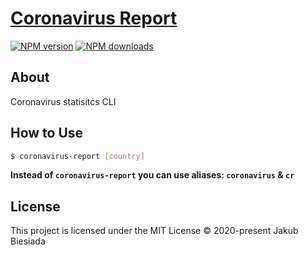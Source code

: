 # [Coronavirus Report](https://github.com/jb1905/coronavirus-report)

[![NPM version](http://img.shields.io/npm/v/coronavirus-report.svg?style=flat-square)](https://www.npmjs.com/package/coronavirus-report)
[![NPM downloads](http://img.shields.io/npm/dm/coronavirus-report.svg?style=flat-square)](https://www.npmjs.com/package/coronavirus-report)

## About
Coronavirus statisitcs CLI

## How to Use
```bash
$ coronavirus-report [country]
```

**Instead of `coronavirus-report` you can use aliases: `coronavirus` & `cr`**

## License
This project is licensed under the MIT License © 2020-present Jakub Biesiada
